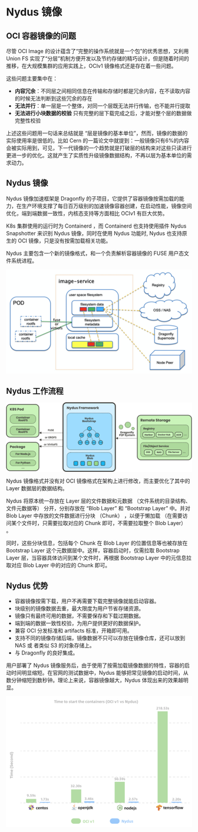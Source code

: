 # Nydus 镜像

## OCI 容器镜像的问题

尽管 OCI Image 的设计蕴含了“完整的操作系统就是一个包”的优秀思想，又利用 Union FS 实现了“分层”机制方便开发以及节约存储的精巧设计，但是随着时间的推移，在大规模集群的应用实践上，OCIv1 镜像格式还是存在着一些问题。

这些问题主要集中在：

- **内容冗余**：不同层之间相同信息在传输和存储时都是冗余内容，在不读取内容的时候无法判断到这些冗余的存在
- **无法并行**：单一层是一个整体，对同一个层既无法并行传输，也不能并行提取
- **无法进行小块数据的校验** 只有完整的层下载完成之后，才能对整个层的数据做完整性校验

上述这些问题用一句话来总结就是 “层是镜像的基本单位”，然而，镜像的数据的实际使用率是很低的。比如 Cern 的一篇论文中就提到：一般镜像只有6%的内容会被实际用到，可见，下一代镜像的一个趋势就是打破层的结构来对这些只读进行更进一步的优化。这就产生了实质性升级镜像数据结构，不再以层为基本单位的需求动力。

## Nydus 镜像

Nydus 镜像加速框架是 Dragonfly 的子项目，它提供了容器镜像按需加载的能力，在生产环境支撑了每日百万级别的加速镜像容器创建，在启动性能，镜像空间优化，端到端数据一致性，内核态支持等方面相比 OCIv1 有巨大优势。

K8s 集群使用的运行时为 Containerd ，而 Containerd 也支持使用插件 Nydus Snapshotter 来识别 Nydus 镜像，同时在使用 Nydus 功能时, Nydus 也支持原生的 OCI 镜像，只是没有按需加载相关功能。

Nydus 主要包含一个新的镜像格式，和一个负责解析容器镜像的 FUSE 用户态文件系统进程。

<div  align="center">
	<img src="../assets/nydus-image.webp" width = "550"  align=center />
</div>

## Nydus 工作流程

<div  align="center">
	<img src="../assets/nydus.png" width = "550"  align=center />
</div>

Nydus 镜像格式并没有对 OCI 镜像格式在架构上进行修改，而主要优化了其中的 Layer 数据层的数据结构。

Nydus 将原本统一存放在 Layer 层的文件数据和元数据 （文件系统的目录结构、文件元数据等） 分开，分别存放在 “Blob Layer” 和 “Bootstrap Layer” 中。并对 Blob Layer 中存放的文件数据进行分块 （Chunk） ，以便于懒加载 （在需要访问某个文件时，只需要拉取对应的 Chunk 即可，不需要拉取整个 Blob Layer） 。

同时，这些分块信息，包括每个 Chunk 在 Blob Layer 的位置信息等也被存放在 Bootstrap Layer 这个元数据层中。这样，容器启动时，仅需拉取 Bootstrap Layer 层，当容器具体访问到某个文件时，再根据 Bootstrap Layer 中的元信息拉取对应 Blob Layer 中的对应的 Chunk 即可。

## Nydus 优势

- 容器镜像按需下载，用户不再需要下载完整镜像就能启动容器。
- 块级别的镜像数据去重，最大限度为用户节省存储资源。
- 镜像只有最终可用的数据，不需要保存和下载过期数据。
- 端到端的数据一致性校验，为用户提供更好的数据保护。
- 兼容 OCI 分发标准和 artifacts 标准，开箱即可用。
- 支持不同的镜像存储后端，镜像数据不只可以存放在镜像仓库，还可以放到 NAS 或 者类似 S3 的对象存储上。
- 与 Dragonfly 的良好集成。


用户部署了 Nydus 镜像服务后，由于使用了按需加载镜像数据的特性，容器的启动时间明显缩短。在官网的测试数据中，Nydus 能够把常见镜像的启动时间，从数分钟缩短到数秒钟。理论上来说，容器镜像越大，Nydus 体现出来的效果越明显。

<div  align="center">
	<img src="../assets/nydus-performance.png" width = "550"  align=center />
</div>

